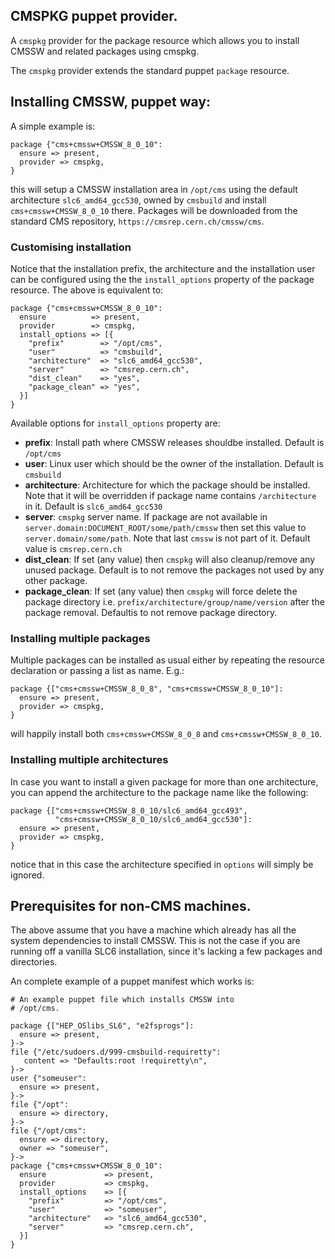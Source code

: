 ## CMSPKG puppet provider.

A `cmspkg` provider for the package resource which allows you to install CMSSW
and related packages using cmspkg.

The `cmspkg` provider extends the standard puppet `package` resource.

## Installing CMSSW, puppet way:

A simple example is:

    package {"cms+cmssw+CMSSW_8_0_10":
      ensure => present,
      provider => cmspkg,
    }

this will setup a CMSSW installation area in `/opt/cms` using the default
architecture `slc6_amd64_gcc530`, owned by `cmsbuild` and install
`cms+cmssw+CMSSW_8_0_10` there. Packages will be downloaded from the standard CMS
repository, `https://cmsrep.cern.ch/cmssw/cms`.

### Customising installation

Notice that the installation prefix, the architecture and the installation user
can be configured using the the `install_options` property of the package
resource. The above is equivalent to:

    package {"cms+cmssw+CMSSW_8_0_10":
      ensure          => present,
      provider        => cmspkg,
      install_options => [{
        "prefix"        => "/opt/cms",
        "user"          => "cmsbuild",
        "architecture"  => "slc6_amd64_gcc530",
        "server"        => "cmsrep.cern.ch",
        "dist_clean"    => "yes",
        "package_clean" => "yes",
      }]
    }

Available options for `install_options` property are:
 - **prefix**: Install path where CMSSW releases shouldbe installed. Default is `/opt/cms`
 - **user**:   Linux user which should be the owner of the installation. Default is `cmsbuild`
 - **architecture**: Architecture for which the package should be installed. Note that it will be overridden if package name contains `/architecture` in it. Default is `slc6_amd64_gcc530`
 - **server**: `cmspkg` server name. If package are not available in `server.domain:DOCUMENT_ROOT/some/path/cmssw` then set this value to `server.domain/some/path`. Note that last `cmssw` is not part of it. Default value is `cmsrep.cern.ch`
 - **dist_clean**: If set (any value) then `cmspkg` will also cleanup/remove any unused package. Default is to not remove the packages not used by any other package.
 - **package_clean**: If set (any value) then `cmspkg` will force delete the package directory i.e. `prefix/architecture/group/name/version` after the package removal. Defaultis to not remove package directory.

### Installing multiple packages

Multiple packages can be installed as usual either by repeating the resource
declaration or passing a list as name. E.g.:

    package {["cms+cmssw+CMSSW_8_0_8", "cms+cmssw+CMSSW_8_0_10"]:
      ensure => present,
      provider => cmspkg,
    }

will happily install both `cms+cmssw+CMSSW_8_0_8` and `cms+cmssw+CMSSW_8_0_10`.

### Installing multiple architectures

In case you want to install a given package for more than one architecture, you
can append the architecture to the package name like the following:

    package {["cms+cmssw+CMSSW_8_0_10/slc6_amd64_gcc493",
              "cms+cmssw+CMSSW_8_0_10/slc6_amd64_gcc530"]:
      ensure => present,
      provider => cmspkg,
    }

notice that in this case the architecture specified in `options` will
simply be ignored.

## Prerequisites for non-CMS machines.

The above assume that you have a machine which already has all the system
dependencies to install CMSSW. This is not the case if you are running off a
vanilla SLC6 installation, since it's lacking a few packages and directories.

An complete example of a puppet manifest which works is:

    # An example puppet file which installs CMSSW into
    # /opt/cms.

    package {["HEP_OSlibs_SL6", "e2fsprogs"]:
      ensure => present,
    }->
    file {"/etc/sudoers.d/999-cmsbuild-requiretty":
       content => "Defaults:root !requiretty\n",
    }->
    user {"someuser":
      ensure => present,
    }->
    file {"/opt":
      ensure => directory,
    }->
    file {"/opt/cms":
      ensure => directory,
      owner => "someuser",
    }->
    package {"cms+cmssw+CMSSW_8_0_10":
      ensure             => present,
      provider           => cmspkg,
      install_options    => [{
        "prefix"         => "/opt/cms",
        "user"           => "someuser",
        "architecture"   => "slc6_amd64_gcc530",
        "server"         => "cmsrep.cern.ch",
      }]
    }
